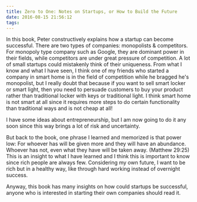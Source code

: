 ```yaml
---
title: Zero to One: Notes on Startups, or How to Build the Future
date: 2016-08-15 21:56:12
tags:
---
```


In this book, Peter constructively explains how a startup can become successful. There are two types of companies: monopolists & competitors. For monopoly type company such as Google, they are dominant power in their fields, while competitors are under great pressure of competition. A lot of small startups could mistakenly think of their uniqueness. From what I know and what I have seen, I think one of my friends who started a company in smart home is in the field of competition while he bragged he's monopolist, but I really doubt that because if you want to sell smart locker or smart light, then you need to persuade customers to buy your product rather than traditional locker with keys or traditional light. I think smart home is not smart at all since it requires more steps to do certain functionality than traditional ways and is not cheap at all!

I have some ideas about entrepreneurship, but I am now going to do it any soon since this way brings a lot of risk and uncertainty.

But back to the book, one phrase I learned and memorized is that power low: For whoever has will be given more and they will have an abundance. Whoever has not, even what they have will be taken away. (Matthew 29:25) This is an insight to what I have learned and I think this is important to know since rich people are always few. Considering my own future, I want to be rich but in a healthy way, like through hard working instead of overnight success.

Anyway, this book has many insights on how could startups be successful, anyone who is interested in starting their own companies should read it.
